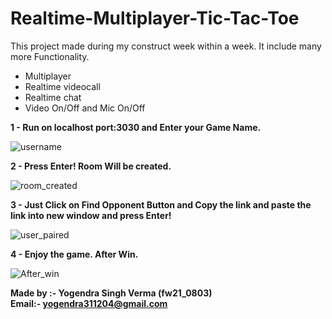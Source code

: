 # Realtime-Multiplayer-Tic-Tac-Toe
This project made during my construct week within a week. It include many more Functionality.

+ Multiplayer
+ Realtime videocall
+ Realtime chat
+ Video On/Off and Mic On/Off

**1 - Run on localhost port:3030 and Enter your Game Name.**

![username](https://user-images.githubusercontent.com/110186112/217439540-677eb3a5-310b-44d4-80f9-329c607ee4cf.PNG)

**2 - Press Enter! Room Will be created.**

![room_created](https://user-images.githubusercontent.com/110186112/217439662-47fe7e6d-07c2-4ce6-b70a-4e7fa384d086.PNG)

**3 - Just Click on Find Opponent Button and Copy the link and paste the link into new window and press Enter!**

![user_paired](https://user-images.githubusercontent.com/110186112/217439804-512a23c1-22b7-4a55-9b48-ce6e9078b541.PNG)

**4 - Enjoy the game. After Win.**

![After_win](https://user-images.githubusercontent.com/110186112/217439882-feaed395-975c-4e4a-8c8d-9ff985df38fa.PNG)

**Made by :- Yogendra Singh Verma (fw21_0803)**<br>
**Email:- yogendra311204@gmail.com**
